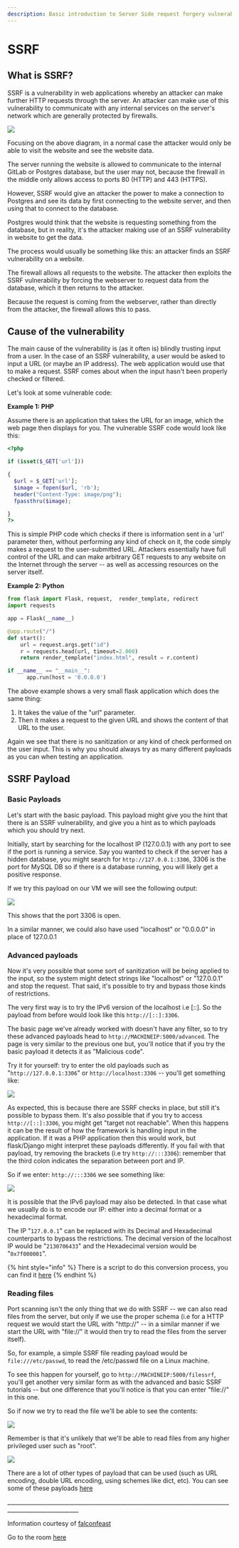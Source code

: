 ```yaml
---
description: Basic introduction to Server Side request forgery vulnerability(SSRF).
---
```


# SSRF

## What is SSRF?

SSRF is a vulnerability in web applications whereby an attacker can make further HTTP requests through the server. An attacker can make use of this vulnerability to communicate with any internal services on the server's network which are generally protected by firewalls.

![](<../.gitbook/assets/image (26).png>)

Focusing on the above diagram, in a normal case the attacker would only be able to visit the website and see the website data.&#x20;

The server running the website is allowed to communicate to the internal GitLab or Postgres database, but the user may not, because the firewall in the middle only allows access to ports 80 (HTTP) and 443 (HTTPS).&#x20;

However, SSRF would give an attacker the power to make a connection to Postgres and see its data by first connecting to the website server, and then using that to connect to the database.&#x20;

Postgres would think that the website is requesting something from the database, but in reality, it's the attacker making use of an SSRF vulnerability in website to get the data.&#x20;

The process would usually be something like this: an attacker finds an SSRF vulnerability on a website.&#x20;

The firewall allows all requests to the website. The attacker then exploits the SSRF vulnerability by forcing the webserver to request data from the database, which it then returns to the attacker.

Because the request is coming from the webserver, rather than directly from the attacker, the firewall allows this to pass.

## Cause of the vulnerability

The main cause of the vulnerability is (as it often is) blindly trusting input from a user. In the case of an SSRF vulnerability, a user would be asked to input a URL (or maybe an IP address). The web application would use that to make a request. SSRF comes about when the input hasn't been properly checked or filtered.

Let's look at some vulnerable code:

**Example 1: PHP**

Assume there is an application that takes the URL for an image, which the web page then displays for you. The vulnerable SSRF code would look like this:

```php
<?php

if (isset($_GET['url']))

{
  $url = $_GET['url'];
  $image = fopen($url, 'rb');
  header("Content-Type: image/png");
  fpassthru($image);

}
?>
```

This is simple PHP code which checks if there is information sent in a 'url' parameter then, without performing any kind of check on it, the code simply makes a request to the user-submitted URL. Attackers essentially have full control of the URL and can make arbitrary GET requests to any website on the Internet through the server -- as well as accessing resources on the server itself.

**Example 2: Python**

```python
from flask import Flask, request,  render_template, redirect
import requests

app = Flask(__name__)

@app.route("/")
def start():
    url = request.args.get("id")
    r = requests.head(url, timeout=2.000)
    return render_template("index.html", result = r.content)

if __name__ == "__main__":
      app.run(host = '0.0.0.0')
```

The above example shows a very small flask application which does the same thing:

1. It takes the value of the "url" parameter.
2. Then it makes a request to the given URL and shows the content of that URL to the user.

Again we see that there is no sanitization or any kind of check performed on the user input. This is why you should always try as many different payloads as you can when testing an application.

## SSRF Payload

### **Basic Payloads**

Let's start with the basic payload. This payload might give you the hint that there is an SSRF vulnerability, and give you a hint as to which payloads which you should try next.

Initially, start by searching for the localhost IP (127.0.0.1) with any port to see if the port is running a service. Say you wanted to check if the server has a hidden database, you might search for `http://127.0.0.1:3306`, 3306 is the port for MySQL DB so if there is a database running, you will likely get a positive response.

If we try this payload on our VM we will see the following output:

![](<../.gitbook/assets/image (35).png>)

This shows that the port 3306 is open.

In a similar manner, we could also have used "localhost" or "0.0.0.0" in place of 127.0.0.1

### **Advanced payloads**

Now it's very possible that some sort of sanitization will be being applied to the input, so the system might detect strings like "localhost" or "127.0.0.1" and stop the request. That said, it's possible to try and bypass those kinds of restrictions.

The very first way is to try the IPv6 version of the localhost i.e \[::]. So the payload from before would look like this `http://[::]:3306`.

The basic page we've already worked with doesn't have any filter, so to try these advanced payloads head to `http://MACHINEIP:5000/advanced`. The page is very similar to the previous one but, you'll notice that if you try the basic payload it detects it as "Malicious code".

Try it for yourself: try to enter the old payloads such as "`http://127.0.0.1:3306`" or `http://localhost:3306` -- you'll get something like:

![](<../.gitbook/assets/image (20).png>)

As expected, this is because there are SSRF checks in place, but still it's possible to bypass them. It's also possible that if you try to access `http://[::]:3306`, you might get "target not reachable". When this happens it can be the result of how the framework is handling input in the application. If it was a PHP application then this would work, but flask/Django might interpret these payloads differently. If you fail with that payload, try removing the brackets (i.e try `http://:::3306`): remember that the third colon indicates the separation between port and IP.

So if we enter: `http://:::3306` we see something like:

![](<../.gitbook/assets/image (12).png>)

It is possible that the IPv6 payload may also be detected. In that case what we usually do is to encode our IP: either into a decimal format or a hexadecimal format.

The IP "`127.0.0.1`" can be replaced with its Decimal and Hexadecimal counterparts to bypass the restrictions. The decimal version of the localhost IP would be "`2130706433`" and the Hexadecimal version would be "`0x7f000001`".

{% hint style="info" %}
There is a script to do this conversion process, you can find it [here](https://gist.github.com/mzfr/fd9959bea8e7965d851871d09374bb72)
{% endhint %}

### Reading files

Port scanning isn't the only thing that we do with SSRF -- we can also read files from the server, but only if we use the proper schema (i.e for a HTTP request we would start the URL with "http://" -- in a similar manner if we start the URL with "file://" it would then try to read the files from the server itself).

So, for example, a simple SSRF file reading payload would be `file:///etc/passwd`, to read the /etc/passwd file on a Linux machine.

To see this happen for yourself, go to `http://MACHINEIP:5000/filessrf`, you'll get another very similar form as with the advanced and basic SSRF tutorials -- but one difference that you'll notice is that you can enter "file://" in this one.

So if now we try to read the file we'll be able to see the contents:

![](<../.gitbook/assets/image (34).png>)

Remember is that it's unlikely that we'll be able to read files from any higher privileged user such as "root".

![](<../.gitbook/assets/image (4).png>)

There are a lot of other types of payload that can be used (such as URL encoding, double URL encoding, using schemes like dict, etc). You can see some of these payloads [here](https://github.com/swisskyrepo/PayloadsAllTheThings/tree/master/Server%20Side%20Request%20Forgery#file)

\_\_\_\_\_\_\_\_\_\_\_\_\_\_\_\_\_\_\_\_\_\_\_\_\_\_\_\_\_\_\_\_\_\_\_\_\_\_\_\_\_\_\_\_\_\_\_\_\_\_\_\_\_\_\_\_\_\_\_\_\_\_\_\_\_\_\_\_\_\_\_\_\_\_\_\_\_\_\_\_\_\_\_\_\_\_\_\_\_\_\_\_\_\_\_\_\_\_\_\_\_\_\_

Information courtesy of [falconfeast](https://tryhackme.com/p/falconfeast)

Go to the room [here](https://tryhackme.com/room/ssrf)
